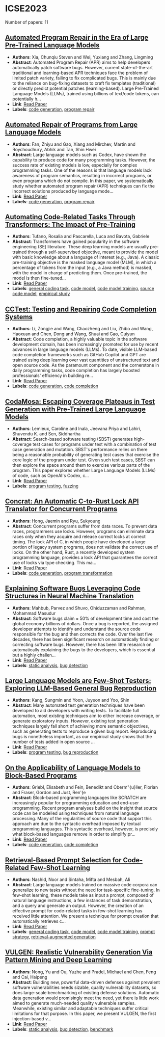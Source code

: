# ICSE2023

Number of papers: 11

## [Automated Program Repair in the Era of Large Pre-Trained Language Models](paper_4.md)
- **Authors**: Xia, Chunqiu Steven and Wei, Yuxiang and Zhang, Lingming
- **Abstract**: Automated Program Repair (APR) aims to help developers automatically patch software bugs. However, current state-of-the-art traditional and learning-based APR techniques face the problem of limited patch variety, failing to fix complicated bugs. This is mainly due to the reliance on bug-fixing datasets to craft fix templates (traditional) or directly predict potential patches (learning-based). Large Pre-Trained Language Models (LLMs), trained using billions of text/code tokens, can potentially h...
- **Link**: [Read Paper](https://doi.org/10.1109/ICSE48619.2023.00129)
- **Labels**: [code generation](../../labels/code_generation.md), [program repair](../../labels/program_repair.md)


## [Automated Repair of Programs from Large Language Models](paper_3.md)
- **Authors**: Fan, Zhiyu and Gao, Xiang and Mirchev, Martin and Roychoudhury, Abhik and Tan, Shin Hwei
- **Abstract**: Large language models such as Codex, have shown the capability to produce code for many programming tasks. However, the success rate of existing models is low, especially for complex programming tasks. One of the reasons is that language models lack awareness of program semantics, resulting in incorrect programs, or even programs which do not compile. In this paper, we systematically study whether automated program repair (APR) techniques can fix the incorrect solutions produced by language mode...
- **Link**: [Read Paper](https://doi.org/10.1109/ICSE48619.2023.00128)
- **Labels**: [code generation](../../labels/code_generation.md), [program repair](../../labels/program_repair.md)


## [Automating Code-Related Tasks Through Transformers: The Impact of Pre-Training](paper_9.md)
- **Authors**: Tufano, Rosalia and Pascarella, Luca and Bavota, Gabriele
- **Abstract**: Transformers have gained popularity in the software engineering (SE) literature. These deep learning models are usually pre-trained through a self-supervised objective, meant to provide the model with basic knowledge about a language of interest (e.g., Java). A classic pre-training objective is the masked language model (MLM), in which a percentage of tokens from the input (e.g., a Java method) is masked, with the model in charge of predicting them. Once pre-trained, the model is then fine-tuned...
- **Link**: [Read Paper](https://doi.org/10.1109/ICSE48619.2023.00203)
- **Labels**: [general coding task](../../labels/general_coding_task.md), [code model](../../labels/code_model.md), [code model training](../../labels/code_model_training.md), [source code model](../../labels/source_code_model.md), [empirical study](../../labels/empirical_study.md)


## [CCTest: Testing and Repairing Code Completion Systems](paper_2.md)
- **Authors**: Li, Zongjie and Wang, Chaozheng and Liu, Zhibo and Wang, Haoxuan and Chen, Dong and Wang, Shuai and Gao, Cuiyun
- **Abstract**: Code completion, a highly valuable topic in the software development domain, has been increasingly promoted for use by recent advances in large language models (LLMs). To date, visible LLM-based code completion frameworks such as GitHub Copilot and GPT are trained using deep learning over vast quantities of unstructured text and open source code. As the paramount component and the cornerstone in daily programming tasks, code completion has largely boosted professionals' efficiency in building re...
- **Link**: [Read Paper](https://doi.org/10.1109/ICSE48619.2023.00110)
- **Labels**: [code generation](../../labels/code_generation.md), [code completion](../../labels/code_completion.md)


## [CodaMosa: Escaping Coverage Plateaus in Test Generation with Pre-Trained Large Language Models](paper_1.md)
- **Authors**: Lemieux, Caroline and Inala, Jeevana Priya and Lahiri, Shuvendu K. and Sen, Siddhartha
- **Abstract**: Search-based software testing (SBST) generates high-coverage test cases for programs under test with a combination of test case generation and mutation. SBST's performance relies on there being a reasonable probability of generating test cases that exercise the core logic of the program under test. Given such test cases, SBST can then explore the space around them to exercise various parts of the program. This paper explores whether Large Language Models (LLMs) of code, such as OpenAI's Codex, c...
- **Link**: [Read Paper](https://doi.org/10.1109/ICSE48619.2023.00085)
- **Labels**: [program testing](../../labels/program_testing.md), [fuzzing](../../labels/fuzzing.md)


## [Concrat: An Automatic C-to-Rust Lock API Translator for Concurrent Programs](paper_7.md)
- **Authors**: Hong, Jaemin and Ryu, Sukyoung
- **Abstract**: Concurrent programs suffer from data races. To prevent data races, programmers use locks. However, programs can eliminate data races only when they acquire and release correct locks at correct timing. The lock API of C, in which people have developed a large portion of legacy system programs, does not validate the correct use of locks. On the other hand, Rust, a recently developed system programming language, provides a lock API that guarantees the correct use of locks via type checking. This ma...
- **Link**: [Read Paper](https://doi.org/10.1109/ICSE48619.2023.00069)
- **Labels**: [code generation](../../labels/code_generation.md), [program transformation](../../labels/program_transformation.md)


## [Explaining Software Bugs Leveraging Code Structures in Neural Machine Translation](paper_6.md)
- **Authors**: Mahbub, Parvez and Shuvo, Ohiduzzaman and Rahman, Mohammad Masudur
- **Abstract**: Software bugs claim ≈ 50\% of development time and cost the global economy billions of dollars. Once a bug is reported, the assigned developer attempts to identify and understand the source code responsible for the bug and then corrects the code. Over the last five decades, there has been significant research on automatically finding or correcting software bugs. However, there has been little research on automatically explaining the bugs to the developers, which is essential but a highly challen...
- **Link**: [Read Paper](https://doi.org/10.1109/ICSE48619.2023.00063)
- **Labels**: [static analysis](../../labels/static_analysis.md), [bug detection](../../labels/bug_detection.md)


## [Large Language Models are Few-Shot Testers: Exploring LLM-Based General Bug Reproduction](paper_5.md)
- **Authors**: Kang, Sungmin and Yoon, Juyeon and Yoo, Shin
- **Abstract**: Many automated test generation techniques have been developed to aid developers with writing tests. To facilitate full automation, most existing techniques aim to either increase coverage, or generate exploratory inputs. However, existing test generation techniques largely fall short of achieving more semantic objectives, such as generating tests to reproduce a given bug report. Reproducing bugs is nonetheless important, as our empirical study shows that the number of tests added in open source ...
- **Link**: [Read Paper](https://doi.org/10.1109/ICSE48619.2023.00194)
- **Labels**: [program testing](../../labels/program_testing.md), [bug reproduction](../../labels/bug_reproduction.md)


## [On the Applicability of Language Models to Block-Based Programs](paper_8.md)
- **Authors**: Griebl, Elisabeth and Fein, Benedikt and Oberm\"{u}ller, Florian and Fraser, Gordon and Just, Ren\'{e
- **Abstract**: Block-based programming languages like SCRATCH are increasingly popular for programming education and end-user programming. Recent program analyses build on the insight that source code can be modelled using techniques from natural language processing. Many of the regularities of source code that support this approach are due to the syntactic overhead imposed by textual programming languages. This syntactic overhead, however, is precisely what block-based languages remove in order to simplify pr...
- **Link**: [Read Paper](https://doi.org/10.1109/ICSE48619.2023.00199)
- **Labels**: [code generation](../../labels/code_generation.md), [code completion](../../labels/code_completion.md)


## [Retrieval-Based Prompt Selection for Code-Related Few-Shot Learning](paper_10.md)
- **Authors**: Nashid, Noor and Sintaha, Mifta and Mesbah, Ali
- **Abstract**: Large language models trained on massive code corpora can generalize to new tasks without the need for task-specific fine-tuning. In few-shot learning, these models take as input a prompt, composed of natural language instructions, a few instances of task demonstration, and a query and generate an output. However, the creation of an effective prompt for code-related tasks in few-shot learning has received little attention. We present a technique for prompt creation that automatically retrieves c...
- **Link**: [Read Paper](https://doi.org/10.1109/ICSE48619.2023.00205)
- **Labels**: [general coding task](../../labels/general_coding_task.md), [code model](../../labels/code_model.md), [code model training](../../labels/code_model_training.md), [prompt strategy](../../labels/prompt_strategy.md), [retrieval-augmented generation](../../labels/retrieval-augmented_generation.md)


## [VULGEN: Realistic Vulnerability Generation Via Pattern Mining and Deep Learning](paper_11.md)
- **Authors**: Nong, Yu and Ou, Yuzhe and Pradel, Michael and Chen, Feng and Cai, Haipeng
- **Abstract**: Building new, powerful data-driven defenses against prevalent software vulnerabilities needs sizable, quality vulnerability datasets, so does large-scale benchmarking of existing defense solutions. Automatic data generation would promisingly meet the need, yet there is little work aimed to generate much-needed quality vulnerable samples. Meanwhile, existing similar and adaptable techniques suffer critical limitations for that purpose. In this paper, we present VULGEN, the first injection-based v...
- **Link**: [Read Paper](https://doi.org/10.1109/ICSE48619.2023.00211)
- **Labels**: [static analysis](../../labels/static_analysis.md), [bug detection](../../labels/bug_detection.md), [benchmark](../../labels/benchmark.md)
